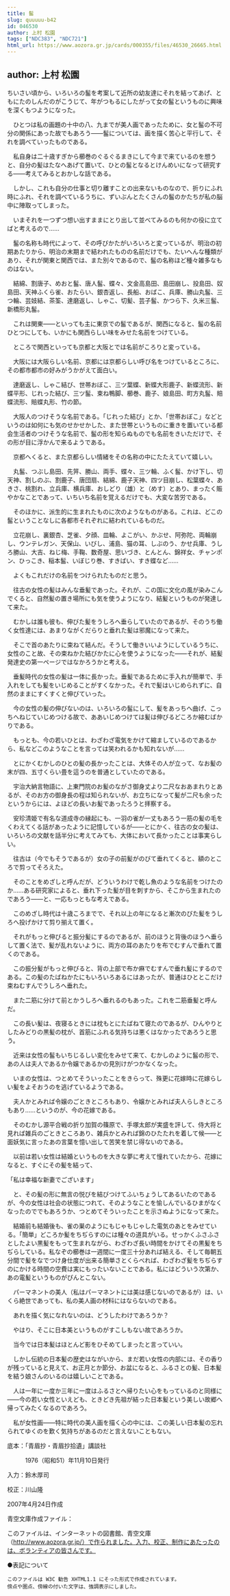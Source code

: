 ```yaml
---
title: 髷
slug: quuuuu-b42
id: 046530
author: 上村 松園
tags: ["NDC383", "NDC721"]
html_url: https://www.aozora.gr.jp/cards/000355/files/46530_26665.html
---
```


## author: 上村 松園

ちいさい頃から、いろいろの髷を考案して近所の幼友達にそれを結ってあげ、ともにたのしんだのがこうじて、年がつもるにしたがって女の髷というものに興味を深くもつようになった。

　ひとつは私の画題の十中の八、九までが美人画であったために、女と髷の不可分の関係にあった故でもあろう――髷については、画を描く苦心と平行して、それを調べていったものである。



　私自身は二十歳すぎから櫛巻のぐるぐるまきにして今まで来ているのを想うと、自分の髪はたなへあげて置いて、ひとの髷となるとけんめいになって研究する――考えてみるとおかしな話である。

　しかし、これも自分の仕事と切り離すことの出来ないものなので、折りにふれ時にふれ、それを調べているうちに、ずいぶんとたくさんの髷のかたちが私の脳中に陣取ってしまった。

　いまそれを一つずつ想い出すままにとり出して並べてみるのも何かの役に立てばと考えるので……



　髷の名称も時代によって、その呼びかたがいろいろと変っているが、明治の初期あたりから、明治の末期まで結われたものの名前だけでも、たいへんな種類があり、それが関東と関西では、また別々であるので、髷の名称ほど種々雑多なものはない。

　結綿、割唐子、めおと髷、唐人髷、蝶々、文金高島田、島田崩し、投島田、奴島田、天神ふくら雀、おたらい、銀杏返し、長船、おばこ、兵庫、勝山丸髷、三つ輪、芸妓結、茶筌、達磨返し、しゃこ、切髪、芸子髷、かつら下、久米三髷、新橋形丸髷。

　これは関東――といっても主に東京での髷であるが、関西になると、髷の名前ひとつにしても、いかにも関西らしい味をみせた名前をつけている。



　ところで関西といっても京都と大阪とでは名前がころりと変っている。

　大阪には大阪らしい名前、京都には京都らしい呼び名をつけているところに、その都市都市の好みがうかがえて面白い。

　達磨返し、しゃこ結び、世帯おぼこ、三ツ葉蝶、新蝶大形鹿子、新蝶流形、新蝶平形、じれった結び、三ツ髷、束ね鴨脚、櫛巻、鹿子、娘島田、町方丸髷、賠蝶流形、賠蝶丸形、竹の節。

　大阪人のつけそうな名前である。「じれった結び」とか、「世帯おぼこ」などというのは如何にも気のせかせかした、また世帯というものに重きを置いている都会生活者のつけそうな名前で、髷の形を知らぬものでも名前をきいただけで、その形が目に浮かんで来るようである。

　京都へくると、また京都らしい情緒をその名称の中にたたえていて嬉しい。

　丸髷、つぶし島田、先笄、勝山、両手、蝶々、三ツ輪、ふく髷、かけ下し、切天神、割しのぶ、割鹿子、唐団扇、結綿、鹿子天神、四ツ目崩し、松葉蝶々、あきさ、桃割れ、立兵庫、横兵庫、おしどり（雄）と（めす）とあり、まったく賑やかなことであって、いちいち名前を覚えるだけでも、大変な苦労である。

　そのほかに、派生的に生まれたものに次のようなものがある。これは、どこの髷ということなしに各都市それぞれに結われているものだ。

　立花崩し、裏銀杏、芝雀、夕顔、皿輪、よこがい、かぶせ、阿弥陀、両輪崩し、ウンテレガン、天保山、いびし、浦島、猫の耳、しぶのう、かせ兵庫、うしろ勝山、大吉、ねじ梅、手鞠、数奇屋、思いづき、とんとん、錦祥女、チャンポン、ひっこき、稲本髷、いぼじり巻、すきばい、すき蝶など……

　よくもこれだけの名前をつけられたものだと思う。



　往古の女性の髪はみんな垂髪であった。それが、この国に文化の風が染みこんでくると、自然髪の置き場所にも気を使うようになり、結髪というものが発達して来た。

　むかしは誰も彼も、伸びた髪をうしろへ垂らしていたのであるが、そのうち働く女性達には、あまりながくだらりと垂れた髪は邪魔になって来た。

　そこで首のあたりに束ねて結んだ。そうして働きいいようにしているうちに、女性のこと故、その束ねかた結びかたに心を使うようになった――それが、結髪発達史の第一ページではなかろうかと考える。



　垂髪時代の女性の髪は一体に長かった。垂髪であるために手入れが簡単で、手入れをしても髪をいじめることがすくなかった。それで髪はいじめられずに、自然のままにすくすくと伸びていった。

　今の女性の髪の伸びないのは、いろいろの髷にして、髪をあっちへ曲げ、こっちへねじていじめつける故で、ああいじめつけては髪は伸びるどころか縮むばかりである。

　もっとも、今の若いひとは、わざわざ電気をかけて縮ましているのであるから、私などこのようなことを言っては笑われるかも知れないが……



　とにかくむかしのひとの髪の長かったことは、大体その人が立って、なお髪の末が四、五寸くらい畳を這うのを普通としていたのである。

　宇治大納言物語に、上東門院のお髪のながさ御身丈より二尺なおあまれりとあるが、そのお方の御身長の程は知られないが、お立ちになって髪が二尺も余ったというからには、よほどの長いお髪であったろうと拝察する。

　安珍清姫で有名な道成寺の縁起にも、一羽の雀が一丈もあろう一筋の髪の毛をくわえてくる話があったように記憶しているが――とにかく、往古の女の髪は、いろいろの文献を話半分に考えてみても、大体において長かったことは事実らしい。



　往古は（今でもそうであるが）女の子の前髪がのびて垂れてくると、額のところで剪ってそろえた。

　そのことをめざしと呼んだが、どういうわけで乾し魚のような名前をつけたのか……ある研究家によると、垂れ下った髪が目を刺すから、そこから生まれたのであろう――と、一応もっともな考えである。

　このめざし時代は十歳ころまでで、それ以上の年になると漸次のびた髪をうしろへ投げかけて剪り揃えて置く。

　それがもっと伸びると振分髪にするのであるが、前のほうと背後のほうへ垂らして置く法で、髪が乱れないように、両方の耳のあたりを布でむすんで垂れて置くのである。

　この振分髪がもっと伸びると、背の上部で布か麻でむすんで垂れ髪にするのである。この髪のたばねかたにもいろいろあるにはあったが、普通はひととこだけ束ねむすんでうしろへ垂れた。

　また二筋に分けて前とかうしろへ垂れるのもあった。これを二筋垂髪と呼んだ。

　この長い髪は、夜寝るときには枕もとにたばねて寝たのであるが、ひんやりとしたみどりの黒髪の枕が、首筋にふれる気持ちは悪くはなかったであろうと思う。



　近来は女性の髷もいちじるしい変化をみせて来て、むかしのように髷の形で、あの人は夫人であるか令嬢であるかの見別けがつかなくなった。

　いまの女性は、つとめてそういったことをきらって、殊更に花嫁時に花嫁らしい髪をよそおうのを逃げているようである。

　夫人かとみれば令嬢のごときところもあり、令嬢かとみれば夫人らしきところもあり……というのが、今の花嫁である。

　そのむかし源平合戦の折り加賀の篠原で、手塚太郎が実盛を評して、侍大将と見れば雑兵のごときところあり、雑兵かとみれば錦のひたたれを着して候――と面妖気に言ったあの言葉を憶い出して苦笑を禁じ得ないのである。

　以前は若い女性は結婚というものを大きな夢に考えて憧れていたから、花嫁になると、すぐにその髪を結って、

「私は幸福な新妻でございます」

　と、その髪の形に無言の悦びを結びつけてふいちょうしてあるいたのであるが、今の女性は社会の状態につれて、そのようなことを愉しんでいるひまがなくなったのででもあろうか、つとめてそういったことを示さぬようになって来た。

　結婚前も結婚後も、雀の巣のようにもじゃもじゃした電気のあとをみせている。「簡単」どころか髪をちぢらすのには種々の道具がいる。せっかくふさふさとしたよい黒髪をもって生まれながら、わざわざ長い時間をかけてその黒髪をちぢらしている。私なぞの櫛巻は一週間に一度三十分あれば結える、そして毎朝五分間で髪をなでつけ身仕度が出来る簡単さとくらべれば、わざわざ髪をちぢらすのにかける時間の空費は実にもったいないことである。私にはどういう次第か、あの電髪というものがぴんとこない。

　パーマネントの美人（私はパーマネントには美は感じないのであるが）は、いくら絶世であっても、私の美人画の材料にはならないのである。

　あれを描く気になれないのは、どうしたわけであろうか？

　やはり、そこに日本美というものがすこしもない故であろうか。



　当今では日本髪はほとんど影をひそめてしまったと言っていい。

　しかし伝統の日本髪の歴史はながいから、まだ若い女性の内部には、その香りが残っていると見えて、お正月とか節分、お盆になると、ふるさとの髪、日本髪を結う娘さんのいるのは嬉しいことである。



　人は一年に一度か三年に一度はふるさとへ帰りたい心をもっているのと同様に――今の若い女性といえども、ときどき先祖が結った日本髪という美しい故郷へ帰ってみたくなるのであろう。

　私が女性画――特に時代の美人画を描く心の中には、この美しい日本髪の忘れられてゆくのを歎く気持ちがあるのだと言えないこともない。













底本：「青眉抄・青眉抄拾遺」講談社


　　　1976（昭和51）年11月10日発行

入力：鈴木厚司

校正：川山隆

2007年4月24日作成

青空文庫作成ファイル：

このファイルは、インターネットの図書館、青空文庫（http://www.aozora.gr.jp/）で作られました。入力、校正、制作にあたったのは、ボランティアの皆さんです。











●表記について


	このファイルは W3C 勧告 XHTML1.1 にそった形式で作成されています。
	傍点や圏点、傍線の付いた文字は、強調表示にしました。